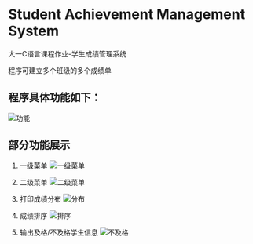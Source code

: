 # Student Achievement Management System

大一C语言课程作业-学生成绩管理系统

程序可建立多个班级的多个成绩单


## 程序具体功能如下：
![功能](https://user-images.githubusercontent.com/84364367/123514964-1dff3580-d6c8-11eb-9b87-6fcc69b2ba98.png)

## 部分功能展示
1. 一级菜单
![一级菜单](https://user-images.githubusercontent.com/84364367/123515201-ee046200-d6c8-11eb-8791-94a7337f555a.jpg)

2. 二级菜单
![二级菜单](https://user-images.githubusercontent.com/84364367/123515204-f066bc00-d6c8-11eb-84b5-0a4426000e4e.jpg)


3. 打印成绩分布
![分布](https://user-images.githubusercontent.com/84364367/123515072-b8f80f80-d6c8-11eb-9220-e2d412468c57.png)


4. 成绩排序
![排序](https://user-images.githubusercontent.com/84364367/123515077-bc8b9680-d6c8-11eb-88f4-ff61ef831b7a.png)


5. 输出及格/不及格学生信息
![不及格](https://user-images.githubusercontent.com/84364367/123515082-c2817780-d6c8-11eb-8c1e-1fbab9dddf41.png)

